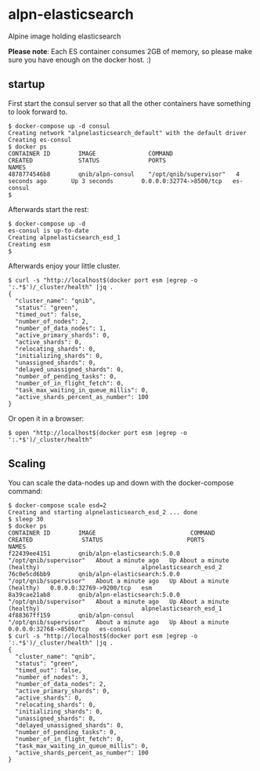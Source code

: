 # alpn-elasticsearch

Alpine image holding elasticsearch

**Please note**: Each ES container consumes 2GB of memory, so please make sure you have enough on the docker host. :)

## startup

First start the consul server so that all the other containers have something to look forward to.

```
$ docker-compose up -d consul
Creating network "alpnelasticsearch_default" with the default driver
Creating es-consul
$ docker ps
CONTAINER ID        IMAGE               COMMAND                  CREATED             STATUS              PORTS                     NAMES
4878774546b8        qnib/alpn-consul    "/opt/qnib/supervisor"   4 seconds ago       Up 3 seconds        0.0.0.0:32774->8500/tcp   es-consul
$ 
```

Afterwards start the rest:

```
$ docker-compose up -d
es-consul is up-to-date
Creating alpnelasticsearch_esd_1
Creating esm
$ 
```

Afterwards enjoy your little cluster.

```
$ curl -s "http://localhost$(docker port esm |egrep -o ':.*$')/_cluster/health" |jq .
{
  "cluster_name": "qnib",
  "status": "green",
  "timed_out": false,
  "number_of_nodes": 2,
  "number_of_data_nodes": 1,
  "active_primary_shards": 0,
  "active_shards": 0,
  "relocating_shards": 0,
  "initializing_shards": 0,
  "unassigned_shards": 0,
  "delayed_unassigned_shards": 0,
  "number_of_pending_tasks": 0,
  "number_of_in_flight_fetch": 0,
  "task_max_waiting_in_queue_millis": 0,
  "active_shards_percent_as_number": 100
}
```

Or open it in a browser:

```
$ open "http://localhost$(docker port esm |egrep -o ':.*$')/_cluster/health"
```

## Scaling

You can scale the data-nodes up and down with the docker-compose command:

```
$ docker-compose scale esd=2
Creating and starting alpnelasticsearch_esd_2 ... done
$ sleep 30 
$ docker ps
CONTAINER ID        IMAGE                           COMMAND                  CREATED              STATUS                        PORTS                     NAMES
f22439ee4151        qnib/alpn-elasticsearch:5.0.0   "/opt/qnib/supervisor"   About a minute ago   Up About a minute (healthy)                             alpnelasticsearch_esd_2
76c0e5cd6bb9        qnib/alpn-elasticsearch:5.0.0   "/opt/qnib/supervisor"   About a minute ago   Up About a minute (healthy)   0.0.0.0:32769->9200/tcp   esm
8a39cae21ab8        qnib/alpn-elasticsearch:5.0.0   "/opt/qnib/supervisor"   About a minute ago   Up About a minute (healthy)                             alpnelasticsearch_esd_1
4f88367ff159        qnib/alpn-consul                "/opt/qnib/supervisor"   About a minute ago   Up About a minute             0.0.0.0:32768->8500/tcp   es-consul
$ curl -s "http://localhost$(docker port esm |egrep -o ':.*$')/_cluster/health" |jq .
{
  "cluster_name": "qnib",
  "status": "green",
  "timed_out": false,
  "number_of_nodes": 3,
  "number_of_data_nodes": 2,
  "active_primary_shards": 0,
  "active_shards": 0,
  "relocating_shards": 0,
  "initializing_shards": 0,
  "unassigned_shards": 0,
  "delayed_unassigned_shards": 0,
  "number_of_pending_tasks": 0,
  "number_of_in_flight_fetch": 0,
  "task_max_waiting_in_queue_millis": 0,
  "active_shards_percent_as_number": 100
}
```


